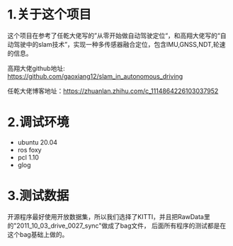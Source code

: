 # 1.关于这个项目
这个项目在参考了任乾​大佬写的”从零开始做自动驾驶定位“，和高翔大佬写的“自动驾驶中的slam技术”，实现一种多传感器融合定位，包含IMU,GNSS,NDT,轮速的信息。

高翔大佬github地址: https://github.com/gaoxiang12/slam_in_autonomous_driving

任乾​大佬博客地址：https://zhuanlan.zhihu.com/c_1114864226103037952

# 2.调试环境
- ubuntu 20.04
- ros foxy
- pcl 1.10
- glog

# 3.测试数据
开源程序最好使用开放数据集，所以我们选择了KITTI，并且把RawData里的"2011_10_03_drive_0027_sync"做成了bag文件，
后面所有程序的测试都是在这个bag基础上做的。
